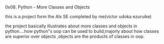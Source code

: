 0x08. Python - More Classes and Objects

this is a project form the Alx SE completed by me(victor udoka ezuruike)

the project basically illustrates about more classes and objects in python....how python"s oop can be used to build,majorly about how classes are superior over objects ,objects are the products of classes in oop.
